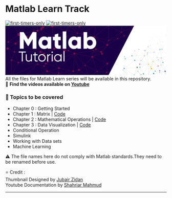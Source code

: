 ﻿# Matlab Learn Track
[![first-timers-only](https://img.shields.io/badge/First--timers-Friendly-ff69b4)](https://www.firsttimersonly.com/)
[![first-timers-only](https://img.shields.io/badge/Matlab-Tutorial-blue)](https://www.firsttimersonly.com/)
![Matlab Tutorial TM ; Designed by J Zidan](Assets/TM.PNG)
<br>
All the files for Matlab Learn series will be available in this repository. <br>
🎥 <b>Find the videos available on [Youtube](https://www.youtube.com/playlist?list=PLZFNStB2gWcFqqNk8KSL69mY5y4Hl7g5Q) </b>

### :scroll: Topics to be covered
* Chapter 0 : Getting Started
* Chapter 1 : Matrix | [Code](https://github.com/Iftu119/Matlab-Learn-Track/tree/main/1.Handling%20Matrix)
* Chapter 2 : Mathematical Operations | [Code](https://github.com/Iftu119/Matlab-Learn-Track/tree/main/2.Mathematical%20Operations)
* Chapter 3 : Data Visualization | [Code](https://github.com/Iftu119/Matlab-Learn-Track/tree/main/3.%20Data%20Visualization)
* Conditional Operation
* Simulink
* Working with Data sets
* Machine Learning

⚠️ The file names here do not comply with Matlab standards.They need to be renamed before use.

⭐ Credit : <br>
Thumbnail Designed by [Jubair Zidan](https://www.behance.net/jubairzidan99) <br>
Youtube Documentation by [Shahriar Mahmud](https://www.facebook.com/shahriar.sadee)

---
